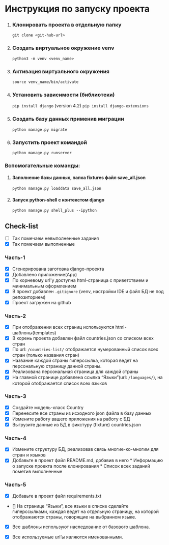 # Инструкция по запуску проекта

1. ### Клонировать проекта в отдельную папку
    `git clone <git-hub-url>`

2. ### Создать виртуальное окружение venv
    `python3 -m venv <venv_name>`

3. ### Активация виртуального окружения
    `source venv_name/bin/activate`

4. ### Установить зависимости (библиотеки)
    `pip install django`   (version 4.2)
    `pip install django-extensions` 

5. ### Создать базу данных применив миграции
    `python manage.py migrate`

6. ### Запустить проект командой
    `python manage.py runserver`

### Вспомогательные команды:

   1. #### Заполнение базы данных, папка fixtures файл save_all.json
        `python manage.py loaddata save_all.json`

   2. #### Запуск python-shell c контекстом django
       `python manage.py shell_plus --ipython`


## Check-list

- [ ] Так помечаем невыполненные задания
- [x] Так помечаем выполненные

### Часть-1
- [x] Сгенерирована заготовка django-проекта
- [x] Добавлено приложение(App)
- [x] По корневому url'у доступна html-страница с приветствием и минимальным оформлением
- [x] В проект добавлен `.gitignore` (venv, настройки IDE и файл БД не под репозиторием)
- [x] Проект загружен на github

### Часть-2
- [x] При отображении всех страниц используются html-шаблоны(templates)
- [x] В корень проекта добавлен файл countries.json со списком всех стран
- [x] По url: `/countries-list/` отображается нумерованный список всех стран (только названия стран)
- [x] Название каждой страны гиперссылка, которая ведет на персональную страницу данной страны.
- [x] Реализована персональная страница для каждой страны
- [x] На главной странице добавлена ссылка “Языки”(url: `/languages/`), на которой отображается список всех языков

### Часть-3
- [x] Создайте модель-класс Country
- [x] Перенесите все страны из исходного json файла в базу данных
- [x] Измените работу вашего приложения на работу с БД
- [x] Выгрузите данные из БД в фикстуру (fixture) countries.json

### Часть-4
- [X] Измените структуру БД, реализовав связь многие-ко-многим для стран и языков
- [x] Добавьте в проект файл README.md, добавив в него
        * Информацию о запуске проекта после клонирования
        * Список всех заданий пометив выполненные

### Часть-5
- [x] Добавьте в проект файл requirements.txt
- [] На странице “Языки”, все языки в списке сделайте гиперссылками, 
      каждая ведет на отдельную страницу, на которой отображаются страны,
      говорящие на выбранном языке.
- [x] Все шаблоны используют наследование от базового шаблона.
- [X] Все используемые url’ы являются именованными.

